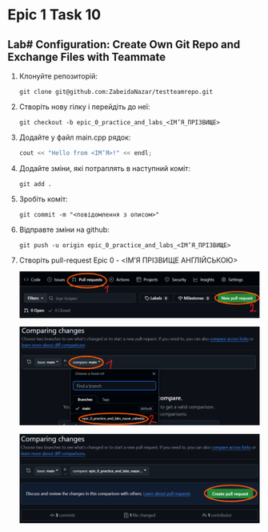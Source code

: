 # Epic 1 Task 10
## Lab# Configuration: Create Own Git Repo and Exchange Files with Teammate


1.  Клонуйте репозиторій:
    ```shell
    git clone git@github.com:ZabeidaNazar/testteamrepo.git
    ```

2.  Створіть нову гілку і перейдіть до неї:
    ```shell
    git checkout -b epic_0_practice_and_labs_<ІМ’Я_ПРІЗВИЩЕ>
    ```

3. Додайте у файл main.cpp рядок:
    ```c
    cout << "Hello from <ІМ’Я>!" << endl;
    ```

4. Додайте зміни, які потраплять в наступний коміт:
    ```shell
    git add .
    ```

5. Зробіть коміт:
    ```shell
    git commit -m "<повідомлення з описом>"
    ```

6. Відправте зміни на github:
    ```shell
    git push -u origin epic_0_practice_and_labs_<ІМ’Я_ПРІЗВИЩЕ>
    ```

7. Створіть pull-request Epic 0 - <ІМ’Я ПРІЗВИЩЕ АНГЛІЙСЬКОЮ>
    
    ![](./img/pr1.png)

    ![](./img/pr2.png)

    ![](./img/pr3.png)
